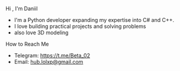 Hi , I'm Daniil 


- I'm a Python developer expanding my expertise into C# and C++.
- I love building practical projects and solving problems
- also love 3D modeling


How to Reach Me

- Telegram: https://t.me/Beta_02
- Email: hub.lolxp@gmail.com
